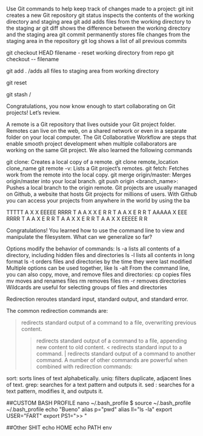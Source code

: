 Use Git commands to help keep track of changes made to a project:
git init creates a new Git repository
git status inspects the contents of the working directory and staging area
git add adds files from the working directory to the staging ar
git diff shows the difference between the working directory and the staging area
git commit permanently stores file changes from the staging area in the repository
git log shows a list of all previous commits

git checkout HEAD filename - reset working directory from repo
git checkout -- filename

git add .  /adds all files to staging area from working directory

git reset

git stash  /

Congratulations, you now know enough to start collaborating on Git projects! Let’s review.

A remote is a Git repository that lives outside your Git project folder. Remotes can live on the web, on a shared network or even in a separate folder on your local computer.
The Git Collaborative Workflow are steps that enable smooth project development when multiple collaborators are working on the same Git project.
We also learned the following commands

git clone: Creates a local copy of a remote. git clone remote_location clone_name
git remote -v: Lists a Git project’s remotes.
git fetch: Fetches work from the remote into the local copy.
git merge origin/master: Merges origin/master into your local branch.
git push origin <branch_name>: Pushes a local branch to the origin remote.
Git projects are usually managed on Github, a website that hosts Git projects for millions of users. With Github you can access your projects from anywhere in the world by using the ba

TTTTT    A    X   X  EEEEE RRRR
  T     A A   X   X  E     R    R
  T    A   A    X    E     R    R
  T    AAAAA    X    EEE   RRRR
  T    A   A    X    E     R R
  T    A   A  X   X  E     R  R
  T    A   A  X   X  EEEEE R   R

  Congratulations! You learned how to use the command line to view and manipulate the filesystem. What can we generalize so far?

Options modify the behavior of commands:
ls -a lists all contents of a directory, including hidden files and directories
ls -l lists all contents in long format
ls -t orders files and directories by the time they were last modified
Multiple options can be used together, like ls -alt
From the command line, you can also copy, move, and remove files and directories:
cp copies files
mv moves and renames files
rm removes files
rm -r removes directories
Wildcards are useful for selecting groups of files and directories

Redirection reroutes standard input, standard output, and standard error.

The common redirection commands are:

> redirects standard output of a command to a file, overwriting previous content.
>> redirects standard output of a command to a file, appending new content to old content.
< redirects standard input to a command.
| redirects standard output of a command to another command.
A number of other commands are powerful when combined with redirection commands:

sort: sorts lines of text alphabetically.
uniq: filters duplicate, adjacent lines of text.
grep: searches for a text pattern and outputs it.
sed : searches for a text pattern, modifies it, and outputs it.

##CUSTOM BASH PROFILE
nano ~/.bash_profile
$ source ~/.bash_profile
~/.bash_profile
echo "Bueno"
alias p="pwd"
alias ll="ls -la"
export USER="FART"
export PS1=">> "


##Other SHIT
echo HOME
echo PATH
env